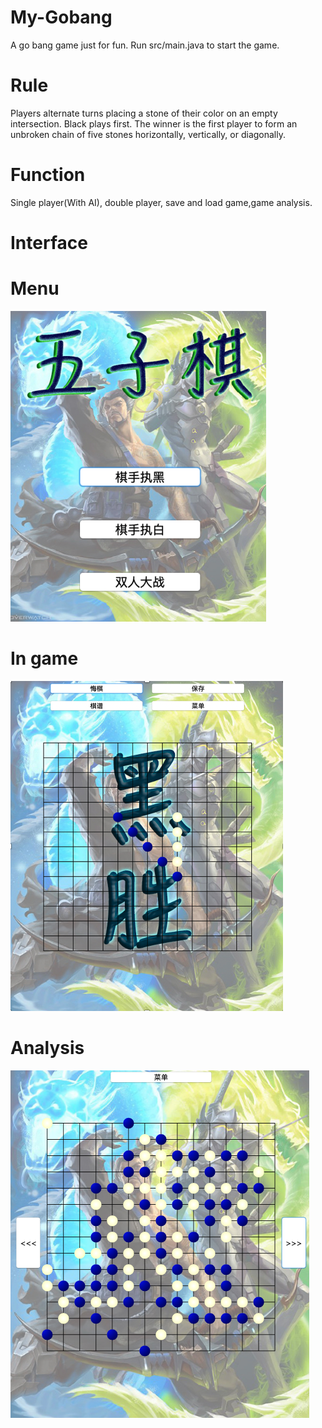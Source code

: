 # My-Gobang
A go bang game just for fun. Run src/main.java to start the game. 

# Rule
Players alternate turns placing a stone of their color on an empty intersection. Black plays first. The winner is the first player to form an unbroken chain of five stones horizontally, vertically, or diagonally. 

# Function
Single player(With AI),  double player, save and load game,game analysis. 

# Interface

# Menu

![image](https://github.com/Fatmanzbx/My-Gobang/blob/master/start.png)

# In game

![image](https://github.com/Fatmanzbx/My-Gobang/blob/master/win.png)

# Analysis

![image](https://github.com/Fatmanzbx/My-Gobang/blob/master/reload.png)
